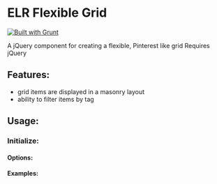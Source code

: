 # ELR Flexible Grid

[![Built with Grunt](https://cdn.gruntjs.com/builtwith.png)](http://gruntjs.com/)

A jQuery component for creating a flexible, Pinterest like grid
Requires jQuery

## Features:

+ grid items are displayed in a masonry layout
+ ability to filter items by tag

## Usage:

### Initialize:

#### Options:

#### Examples:
